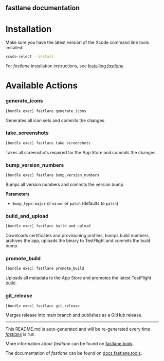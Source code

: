 fastlane documentation
----

# Installation

Make sure you have the latest version of the Xcode command line tools installed:

```sh
xcode-select --install
```

For _fastlane_ installation instructions, see [Installing _fastlane_](https://docs.fastlane.tools/#installing-fastlane)

# Available Actions

### generate_icons

```sh
[bundle exec] fastlane generate_icons
```

Generates all icon sets and commits the changes.

### take_screenshots

```sh
[bundle exec] fastlane take_screenshots
```

Takes all screenshots required for the App Store and commits the changes.

### bump_version_numbers

```sh
[bundle exec] fastlane bump_version_numbers
```

Bumps all version numbers and commits the version bump.

**Parameters**
- `bump_type`: `major` or `minor` or `patch` (defaults to `patch`)

### build_and_upload

```sh
[bundle exec] fastlane build_and_upload
```

Downloads certificates and provisioning profiles, bumps build numbers, archives the app, uploads the binary to TestFlight and commits the build bump.

### promote_build

```sh
[bundle exec] fastlane promote_build
```

Uploads all metadata to the App Store and promotes the latest TestFlight build.

### git_release

```sh
[bundle exec] fastlane git_release
```

Merges release into main branch and publishes as a GitHub release.

----

This README.md is auto-generated and will be re-generated every time [_fastlane_](https://fastlane.tools) is run.

More information about _fastlane_ can be found on [fastlane.tools](https://fastlane.tools).

The documentation of _fastlane_ can be found on [docs.fastlane.tools](https://docs.fastlane.tools).
